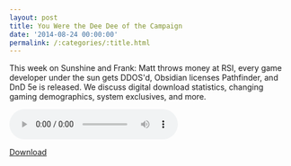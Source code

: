 ```yaml
---
layout: post
title: You Were the Dee Dee of the Campaign
date: '2014-08-24 00:00:00'
permalink: /:categories/:title.html
---
```


This week on Sunshine and Frank: Matt throws money at RSI, every game developer under the sun gets DDOS'd, Obsidian licenses Pathfinder, and DnD 5e is released. We discuss digital download statistics, changing gaming demographics, system exclusives, and more. 

<audio controls>
  <source src="http://files.podcast.geeksinprogress.com/files/podcasts/1/s01e14_YouWereTheDeeDee.mp3" 	type="audio/mpeg">
</audio>

[Download](http://files.podcast.geeksinprogress.com/files/podcasts/1/s01e14_YouWereTheDeeDee.mp3)
